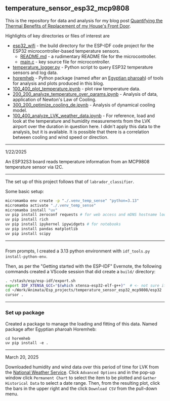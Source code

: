 ## temperature_sensor_esp32_mcp9808

This is the repository for data and analysis for my blog post [Quantifying the Thermal Benefits of Replacement of my House's Front Door](https://jdsalmonson.github.io/livermore-summer-2024/).

Highlights of key directories or files of interest are

- [esp32_wifi](esp32_wifi) - the build directory for the ESP-IDF code project for the ESP32 microcontroller-based temperature sensors.
  - [README.md](esp32_wifi/README.md) - a rudimentary README file for the microcontroller.
  - [main.c](esp32_wifi/main/main.c) - key source file for microcontroller.
- [temperature_logger.py](scripts/temperature_logger.py) - Python script to query ESP32 temperature sensors and log data.
- [horemheb](horemheb/horemheb) - Python package (named after an [Egyptian pharoah](https://en.wikipedia.org/wiki/Horemheb)) of tools for analysis and plots produced in this blog.
- [100_400_plot_temperature.ipynb](notebooks/100_400_plot_temperature.ipynb) - plot raw temperature data.
- [200_200_analyze_temperature_over_params.ipynb](notebooks/200_200_analyze_temperature_over_params.ipynb) - Analysis of data, application of Newton's Law of Cooling.
- [300_200_optimize_cooling_de.ipynb](notebooks/300_200_optimize_cooling_de.ipynb) - Analysis of dynamical cooling model.
- [100_400_analyze_LVK_weather_data.ipynb](notebooks/100_400_analyze_LVK_weather_data.ipynb) - For reference, load and look at the temperature and humidity measurements from the LVK airport over the duration in question here.  I didn't apply this data to the analysis, but it is available.  It is possible that there is a correlation between cooling and wind speed or direction.

---

1/22/2025

An ESP32S3 board reads temperature information from an MCP9808 temperature sensor via I2C.


---

The set up of this project follows that of `labrador_classifier`.

Some basic setup:
```bash
micromamba env create -p "./.venv_temp_sense" "python=3.13"
micromamba activate "./.venv_temp_sense"
micromamba install "uv"
uv pip install zeroconf requests # for web access and mDNS hostname lookup
uv pip install rich
uv pip install ipykernel ipywidgets # for notebooks
uv pip install pandas matplotlib
uv pip install scipy
```

---
###

From prompts, I created a 3.13 python environment with `idf_tools.py install-python-env`.  

Then, as per the "Getting started with the ESP-IDF" Evernote, the following commands created a VScode session that did create a `build/` directory:
```bash
. ~/stash/esp/esp-idf/export.sh
export IDF_XTENSA_GCC="$(which xtensa-esp32-elf-g++)"  # <- not sure if this is crucial, but it works
cd ~/Work/Animata/Esp_projects/temperature_sensor_esp32_mcp9808/esp32
cursor .
```


---
### Set up package

Created a package to manage the loading and fitting of this data.  Named package after Egyptian pharoah Horemheb:

```
cd horemheb
uv pip install -e .
```

---

March 20, 2025

Downloaded humidity and wind data over this period of time for LVK from the [National Weather Service](https://www.weather.gov/wrh/timeseries?site=klvk).  Click `Advanced Options` and in the pop-up window click `Permanent Chart` to select the item to be plotted and `Gather Historical Data` to select a date range.  Then, from the resulting plot, click the bars in the upper right and the click `Download CSV` from the pull-down menu.

